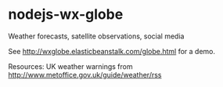 # nodejs-wx-globe
Weather forecasts, satellite observations, social media

See http://wxglobe.elasticbeanstalk.com/globe.html for a demo.

Resources:
UK weather warnings from 
  http://www.metoffice.gov.uk/guide/weather/rss
